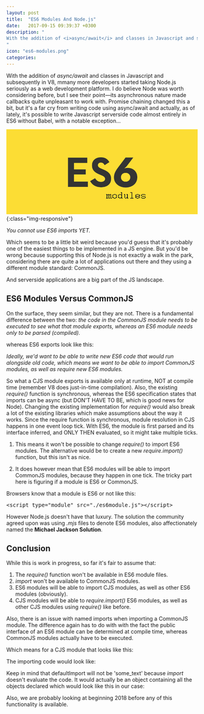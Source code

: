 ```yaml
---
layout: post
title:  "ES6 Modules And Node.js"
date:   2017-09-15 09:39:37 +0300
description: "
With the addition of <i>async/await</i> and classes in Javascript and subsequently in V8, many more developers started taking Node.js seriously as a web development platform. I do believe Node was worth considering before, but I see their point—its asynchronous nature made callbacks quite unpleasant to work with. Promise chaining changed this a bit, but it's a far cry from writing code using async/await. Actually, as of lately, it's possible to write Javascript serverside code almost entirely in ES6, with a notable exception...
"
icon: "es6-modules.png"
categories:
---
```

With the addition of *async/await* and classes in Javascript and subsequently in V8, mmany more developers started taking Node.js seriously as a web development platform. I do believe Node was worth considering before, but I see their point—its asynchronous nature made callbacks quite unpleasant to work with. Promise chaining changed this a bit, but it's a far cry from writing code using async/await and actually, as of lately, it's possible to write Javascript serverside code almost entirely in ES6 without Babel, with a notable exception...

![image-title-here](/images/es6-mods.jpg){:class="img-responsive"}

*You cannot use ES6 imports YET.*

Which seems to be a little bit weird because you'd guess that it's probably one of the easiest things to be implemented in a JS engine. But you'd be wrong because supporting this of Node.js is not exactly a walk in the park, considering there are quite a lot of applications out there and they using a different module standard: CommonJS. 

And serverside applications are a big part of the JS landscape.

## ES6 Modules Versus CommonJS
On the surface, they seem similar, but they are not. There is a fundamental difference between the two: *the code in the CommonJS module needs to be executed to see what that module exports, whereas an ES6 module needs only to be parsed (compiled).*

<script src="https://gist.github.com/toaderflorin/5876ea604202b6a97e4ddef1d96bf6ee.js"></script>

whereas ES6 exports look like this:

<script src="https://gist.github.com/toaderflorin/7ba115e874be93f08cca634b0990ac1b.js"></script>

*Ideally, we'd want to be able to write new ES6 code that would run alongside old code, which means we want to be able to import CommonJS modules, as well as require new ES6 modules.*

So what a CJS module exports is available only at runtime, NOT at compile time (remember V8 does just-in-time compilation). Also, the existing *require()* function is synchronous, whereas the ES6 specification states that imports can be async (but DON'T HAVE TO BE, which is good news for Node). Changing the existing implementation for *require()* would also break a lot of the existing libraries which make assumptions about the way it works. Since the require function is synchronous, module resolution in CJS happens in one event loop tick. With ES6, the module is first parsed and its interface inferred, and ONLY THEN evaluated, so it might take multiple ticks. 

1. This means it won't be possible to change *require()* to import ES6 modules. The alternative would be to create a new *require.import()* function, but this isn't as nice.

2. It does however mean that ES6 modules will be able to import CommonJS modules, because they happen in one tick. The tricky part here is figuring if a module is ES6 or CommonJS.

Browsers know that a module is ES6 or not like this:
<pre>
&lt;script type="module" src="./es6module.js"&gt;&lt;/script&gt;
</pre>

However Node.js doesn't have that luxury. The solution the community agreed upon was using *.mjs* files to denote ES6 modules, also affectionately  named the **Michael Jackson Solution**.

## Conclusion
While this is work in progress, so far it's fair to assume that:

1. The *require()* function won't be available in ES6 module files.
2. *import* won't be available to CommonJS modules.
3. ES6 modules will be able to import CJS modules, as well as other ES6 modules (obviously).
4. CJS modules will be able to *require.import()* ES6 modules, as well as other CJS modules using *require()* like before.

Also, there is an issue with named imports when importing a CommonJS module. The difference again has to do with with the fact the public interface of an ES6 module can be determined at compile time, whereas CommonJS modules actually have to be executed. 

Which means for a CJS module that looks like this:

<script src="https://gist.github.com/toaderflorin/9767933b001009e22e308646bded11fb.js"></script>

The importing code would look like:

<script src="https://gist.github.com/toaderflorin/065b799bf404d013d39990d9f19d9482.js"></script>

Keep in mind that defaultImport will not be 'some_text' because *import* doesn't evaluate the code. It would actually be an object containing all the objects declared which would look like this in our case:

<script src="https://gist.github.com/toaderflorin/8479c5631752575058c1e79237a618eb.js"></script>

Also, we are probably looking at beginning 2018 before any of this functionality is available.